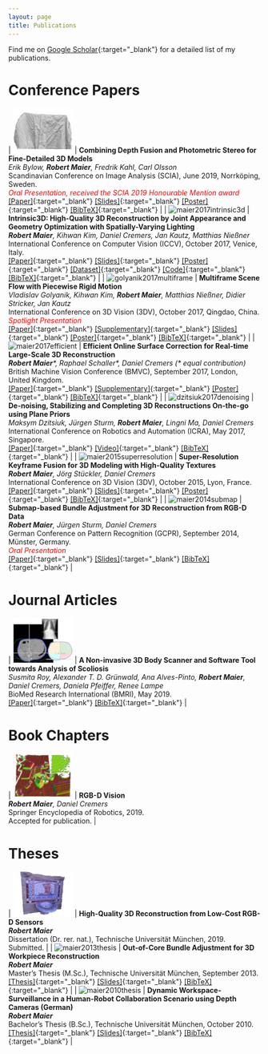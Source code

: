 ```yaml
---
layout: page
title: Publications
---
```


Find me on [Google Scholar](https://scholar.google.de/citations?user=JoLgWjkAAAAJ){:target="_blank"} for a detailed list of my publications.

<style>
table:nth-of-type(1), table:nth-of-type(2), table:nth-of-type(3), table:nth-of-type(4) {
    display:table;
    width:100%;
}
table:nth-of-type(1) td:nth-of-type(1),
table:nth-of-type(2) td:nth-of-type(1),
table:nth-of-type(3) td:nth-of-type(1),
table:nth-of-type(4) td:nth-of-type(1) {
    width:130px;
}
</style>


# Conference Papers

| ![bylow2019combining](/pub/bylow2019combining.jpg "bylow2019combining") | **Combining Depth Fusion and Photometric Stereo for Fine-Detailed 3D Models**<br>*Erik Bylow, **Robert Maier**, Fredrik Kahl, Carl Olsson*<br>Scandinavian Conference on Image Analysis (SCIA), June 2019, Norrköping, Sweden.<br>*<span style="color:red">Oral Presentation, received the SCIA 2019 Honourable Mention award</span>*<br>[\[Paper\]](/pub/bylow2019combining.pdf){:target="_blank"} [\[Slides\]](/pub/mylow2019combining_slides.pdf){:target="_blank"} [\[Poster\]](/pub/ylow2019combining_poster.pdf){:target="_blank"} [\[BibTeX\]](/pub/bylow2019combining.bib){:target="_blank"} |
| ![maier2017intrinsic3d](/pub/maier2017intrinsic3d.jpg "maier2017intrinsic3d") | **Intrinsic3D: High-Quality 3D Reconstruction by Joint Appearance and Geometry Optimization with Spatially-Varying Lighting**<br>***Robert Maier**, Kihwan Kim, Daniel Cremers, Jan Kautz, Matthias Nießner*<br>International Conference on Computer Vision (ICCV), October 2017, Venice, Italy.<br>[\[Paper\]](/pub/maier2017intrinsic3d.pdf){:target="_blank"} [\[Slides\]](/pub/maier2017intrinsic3d_slides.pdf){:target="_blank"} [\[Poster\]](/pub/maier2017intrinsic3d_poster.pdf){:target="_blank"} [\[Dataset\]](https://vision.in.tum.de/data/datasets/intrinsic3d){:target="_blank"} [\[Code\]](https://github.com/NVlabs/intrinsic3d){:target="_blank"} [\[BibTeX\]](/pub/maier2017intrinsic3d.bib){:target="_blank"} |
| ![golyanik2017multiframe](/pub/golyanik2017multiframe.jpg "golyanik2017multiframe") | **Multiframe Scene Flow with Piecewise Rigid Motion**<br>*Vladislav Golyanik, Kihwan Kim, **Robert Maier**, Matthias Nießner, Didier Stricker, Jan Kautz*<br>International Conference on 3D Vision (3DV), October 2017, Qingdao, China.<br>*<span style="color:red">Spotlight Presentation</span>*<br>[\[Paper\]](/pub/golyanik2017multiframe.pdf){:target="_blank"} [\[Supplementary\]](/pub/golyanik2017multiframe_supplementary.pdf){:target="_blank"} [\[Slides\]](/pub/golyanik2017multiframe_slides.pdf){:target="_blank"} [\[Poster\]](/pub/golyanik2017multiframe_poster.pdf){:target="_blank"} [\[BibTeX\]](/pub/golyanik2017multiframe.bib){:target="_blank"} |
| ![maier2017efficient](/pub/maier2017efficient.jpg "maier2017efficient") | **Efficient Online Surface Correction for Real-time Large-Scale 3D Reconstruction**<br>***Robert Maier**\*, Raphael Schaller\*, Daniel Cremers (\* equal contribution)*<br>British Machine Vision Conference (BMVC), September 2017, London, United Kingdom.<br>[\[Paper\]](/pub/maier2017efficient.pdf){:target="_blank"} [\[Supplementary\]](/pub/maier2017efficient_supplementary.pdf){:target="_blank"} [\[Poster\]](/pub/maier2017efficient_poster.pdf){:target="_blank"} [\[BibTeX\]](/pub/maier2017efficient.bib){:target="_blank"} |
| ![dzitsiuk2017denoising](/pub/dzitsiuk2017denoising.jpg "dzitsiuk2017denoising") | **De-noising, Stabilizing and Completing 3D Reconstructions On-the-go using Plane Priors**<br>*Maksym Dzitsiuk, Jürgen Sturm, **Robert Maier**, Lingni Ma, Daniel Cremers*<br>International Conference on Robotics and Automation (ICRA), May 2017, Singapore.<br>[\[Paper\]](/pub/dzitsiuk2017denoising.pdf){:target="_blank"} [\[Video\]](https://www.youtube.com/watch?v=8OxwiRpmzn4){:target="_blank"} [\[BibTeX\]](/pub/dzitsiuk2017denoising.bib){:target="_blank"} |
| ![maier2015superresolution](/pub/maier2015superresolution.jpg "maier2015superresolution") | **Super-Resolution Keyframe Fusion for 3D Modeling with High-Quality Textures**<br>***Robert Maier**, Jörg Stückler, Daniel Cremers*<br>International Conference on 3D Vision (3DV), October 2015, Lyon, France.<br>[\[Paper\]](/pub/maier2015superresolution.pdf){:target="_blank"} [\[Slides\]](/pub/maier2015superresolution_slides.pdf){:target="_blank"} [\[Poster\]](/pub/maier2015superresolution_poster.pdf){:target="_blank"} [\[BibTeX\]](/pub/maier2015superresolution.bib){:target="_blank"} |
| ![maier2014submap](/pub/maier2014submap.jpg "maier2014submap") | **Submap-based Bundle Adjustment for 3D Reconstruction from RGB-D Data**<br>***Robert Maier**, Jürgen Sturm, Daniel Cremers*<br>German Conference on Pattern Recognition (GCPR), September 2014, Münster, Germany.<br>*<span style="color:red">Oral Presentation</span>*<br>[\[Paper\]](/pub/maier2014submap.pdf){:target="_blank"} [\[Slides\]](/pub/maier2014submap_slides.pdf){:target="_blank"} [\[BibTeX\]](/pub/maier2014submap.bib){:target="_blank"} |


# Journal Articles

| ![roy2019noninvasive](/pub/roy2019noninvasive.jpg "roy2019noninvasive") | **A Non-invasive 3D Body Scanner and Software Tool towards Analysis of Scoliosis**<br>*Susmita Roy, Alexander T. D. Grünwald, Ana Alves-Pinto, **Robert Maier**, Daniel Cremers, Daniela Pfeiffer, Renee Lampe*<br>BioMed Research International (BMRI), May 2019.<br>[\[Paper\]](http://downloads.hindawi.com/journals/bmri/2019/4715720.pdf){:target="_blank"} [\[BibTeX\]](/pub/roy2019noninvasive.bib){:target="_blank"} |

# Book Chapters

| ![maier2019rgbdvision](/pub/maier2019rgbdvision.jpg "maier2019rgbdvision") | **RGB-D Vision**<br>***Robert Maier**, Daniel Cremers*<br>Springer Encyclopedia of Robotics, 2019.<br>Accepted for publication. |


# Theses

| ![maier2019dissertation](/pub/maier2019dissertation.jpg "maier2019dissertation") | **High-Quality 3D Reconstruction from Low-Cost RGB-D Sensors**<br>***Robert Maier***<br>Dissertation (Dr. rer. nat.), Technische Universität München, 2019.<br>Submitted. |
| ![maier2013thesis](/pub/maier2013thesis.jpg "maier2013thesis") | **Out-of-Core Bundle Adjustment for 3D Workpiece Reconstruction**<br>***Robert Maier***<br>Master’s Thesis (M.Sc.), Technische Universität München, September 2013.<br>[\[Thesis\]](/pub/maier2013thesis.pdf){:target="_blank"} [\[Slides\]](/pub/maier2013thesis_slides.pdf){:target="_blank"} [\[BibTeX\]](/pub/maier2013thesis.bib){:target="_blank"} |
| ![maier2010thesis](/pub/maier2010thesis.jpg "maier2010thesis") | **Dynamic Workspace-Surveillance in a Human-Robot Collaboration Scenario using Depth Cameras (German)**<br>***Robert Maier***<br>Bachelor’s Thesis (B.Sc.), Technische Universität München, October 2010.<br>[\[Thesis\]](/pub/maier2010thesis.pdf){:target="_blank"} [\[Slides\]](/pub/maier2010thesis_slides.pdf){:target="_blank"} [\[BibTeX\]](/pub/maier2010thesis.bib){:target="_blank"} |

